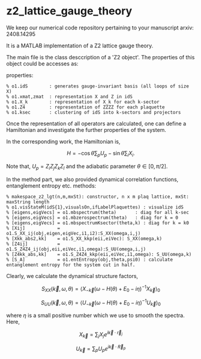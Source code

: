 # z2_lattice_gauge_theory
We keep our numerical code repository pertaining to your manuscript arxiv: 2408.14295

It is a MATLAB implementation of a Z2 lattice gauge theory. 

The main file is the class desccription of a 'Z2 object'. The properties of this object could be accesses as:

properties:

    % o1.idS        : generates gauge-invariant basis (all loops of size X)
    % o1.xmat,zmat  : representation X and Z in idS
    % o1.X_k        : representation of X_k for each k-sector
    % o1.Z4         : representation of ZZZZ for each plaquette
    % o1.ksec       : clustering of idS into k-sectors and projectors

Once the representation of all operators are calculated, one can define a Hamiltonian and investigate the further properties of the system.

In the corresponding work, the Hamiltonian is,

$$H = -\cos\theta \sum_p U_p-\sin \theta \sum_i X_i.$$

Note that, $U_p=Z_i Z_j Z_k Z_l$ and the adiabatic parameter $\theta\in[0,\pi/2]$.

In the method part, we also provided dynamical correlation functions, entanglement entropy etc.
methods:

    % makespace_z2_lgt(n,m,mxSt): constructor, n x m plaq lattice, mxSt: maxString length 
    % o1.visStateM(idS{1},visualsOn,ifLabelPlaquettes) : visualize idS
    % [eigens,eigVecs] = o1.mbspectrum(theta)       : diag for all k-sec
    % [eigens,eigVecs] = o1.mbzerospectrum(theta)   : diag for k = 0
    % [eigens,eigVecs] = o1.mbspectrumKsector(theta,k) : diag for k = k0
    % [Xij]            = o1.S_XX_ij(obj,eigen,eigVec,i1,i2):S_XX(omega,i,j)
    % [Xkk_abs2,kk]    = o1.S_XX_kkp(eii,eiVec): S_XX(omega,k)
    % [Z4ij]           = o1.S_Z4Z4_ij(obj,eii,eiVec,i1,omega):S_UU(omega,i,j)
    % [Z4kk_abs,kk]    = o1.S_Z4Z4_kkp(eii,eiVec,i1,omega): S_UU(omega,k)
    % [S_A]            = o1.entEntropy(obj,theta,psi0) : calculate entanglement entropy for the system cut in half.

Clearly, we calculate the dynamical structure factors,

$$S_{XX}(\vec{k},\omega,\theta) = \langle X_{-\vec{k}}(\omega-H(\theta) + E_0 -i \eta)^{-1} X_{\vec{k}} \rangle_0$$

$$S_{UU}(\vec{k},\omega,\theta) = \langle U_{-\vec{k}}(\omega-H(\theta) + E_0 -i \eta)^{-1} U_{\vec{k}} \rangle_0$$

where $\eta$ is a small positive number which we use to smooth the spectra.
Here, 

$$X_{\vec{k}}=\sum_j X_j e^{i{\vec k}\cdot \vec{r}_j}$$ 

$$U_{\vec{k}}=\sum_p U_p e^{i{\vec k}\cdot \vec{R}_p}$$

